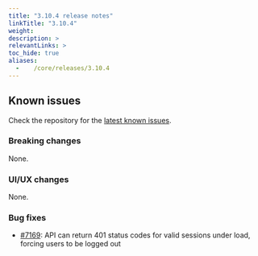 ```yaml
---
title: "3.10.4 release notes"
linkTitle: "3.10.4"
weight:
description: >
relevantLinks: >
toc_hide: true
aliases:
  -    /core/releases/3.10.4
---
```


## Known issues

Check the repository for the [latest known issues](https://github.com/medic/cht-core/issues?q=is%3Aissue+label%3A%22Affects%3A+3.10.4%22).

### Breaking changes

None.

### UI/UX changes

None.

### Bug fixes

- [#7169](https://github.com/medic/cht-core/issues/7169): API can return 401 status codes for valid sessions under load, forcing users to be logged out
